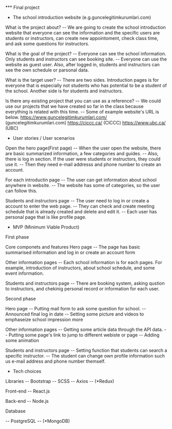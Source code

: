 \*\*\* Final project

- The school introduction website (e.g.guncelegitimkurumlari.com)

What is the project about?
-- We are going to create the school introduction website that everyone can see the information and the specific users are students or instructors, can create new appointoment, check class time, and ask some questions for instructors.

What is the goal of the project?
-- Everyone can see the school information. Only students and instructors can see booking site.
-- Everyone can use the website as guest user. Also, after logged in, students and instructors can see the own schedule or parsonal data.

What is the target user?
-- There are two sides. Introduction pages is for everyone that is especially not students who has potential to be a student of the school. Another side is for students and instructors.

Is there any existing project that you can use as a reference?
-- We could use our projects that we have created so far in the class because everything is related with this time.
-- Some of example website's URL is below.
https://www.guncelegitimkurumlari.com/ (guncelegitimkurumlari.com)
https://ciccc.ca/ (CICCC)
https://www.ubc.ca/ (UBC)

- User stories / User scenarios

Open the hero page(First page)
-- When the user open the website, there are basic summarized information, a few categories and guides.
-- Also, there is log in section. If the user were students or instructors, they could use it.
-- Then they need e-mail addresss and phone number to create an account.

For each introductin page
-- The user can get information about school anywhere in website.
-- The website has some of categories, so the user can follow this.

Students and instructors page
-- The user need to log in or create a account to enter the web page.
-- They can check and create meeting schedule that is already created and delete and edit it.
-- Each user has personal page that is like profile page.

- MVP (Minimum Viable Product)

First phase

Core componets and features
Hero page
-- The page has basic summarised information and log in or create an account form

Other information pages
-- Each school information is for each pages. For example, introduction of instructors, about school schedule, and some event information.

Students and instructors page
-- There are booking system, asking qustion to instructors, and chekinig personal record or information for each user.

Second phase

Hero page
-- Putting mail form to ask some question for school.
-- Announced final log in date
-- Setting some picture and videos to emphaseize school impression more

Other information pages
-- Getting some article data through the API data.
-- Putting some page's link to jump to different webiste or page
-- Adding some animation

Students and instructors page
-- Setting function that students can search a specific instructor.
-- The student can change own profile information such us e-mail address and phone number themself.

- Tech choices

Libraries
-- Bootstrap
-- SCSS
-- Axios
-- (\*Redux)

Front-end
-- React.js

Back-end
-- Node.js

Database

-- PostgreSQL
-- (\*MongoDB)
